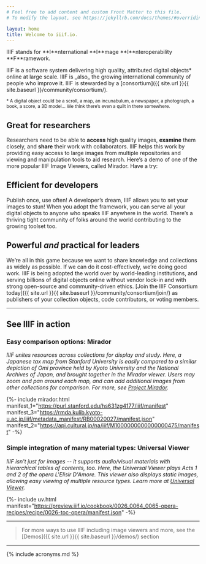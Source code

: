 ```yaml
---
# Feel free to add content and custom Front Matter to this file.
# To modify the layout, see https://jekyllrb.com/docs/themes/#overriding-theme-defaults

layout: home
title: Welcome to iiif.io.
---
```

<p class="lookatme">IIIF stands for **I**nternational **I**mage **I**nteroperability **F**ramework.</p>

<p class="lookatme">IIIF is a software system delivering high quality, attributed digital objects* online at large scale. IIIF is _also_ the growing international community of people who improve it. IIIF is stewarded by a [consortium]({{ site.url }}{{ site.baseurl }}/community/consortium/).</p>

<small>* A digital object could be a scroll, a map, an incunabulum, a newspaper, a photograph, a book, a score, a 3D model... We think there’s even a quilt in there somewhere.</small>


## Great for researchers

Researchers need to be able to **access** high quality images, **examine** them closely, and **share** their work with collaborators. IIIF helps this work by providing easy access to large images from multiple repositories and viewing and manipulation tools to aid research. Here’s a demo of one of the more popular IIIF Image Viewers, called Mirador. Have a try:

## Efficient for developers

Publish once, use often! A developer’s dream, IIIF allows you to set your images to stun! When you adopt the framework, you can serve all your digital objects to anyone who speaks IIIF anywhere in the world. There’s a thriving tight community of folks around the world contributing to the growing toolset too.

## Powerful *and* practical for leaders

We’re all in this game because we want to share knowledge and collections as widely as possible. If we can do it cost-effectively, we’re doing good work. IIIF is being adopted the world over by world-leading institutions, and serving billions of digital objects online without vendor lock-in and with strong open-source and community-driven ethics. [Join the IIIF Consortium today]({{ site.url }}{{ site.baseurl }}/community/consortium/join/) as publishers of your collection objects, code contributors, or voting members.

---

## See IIIF in action

<!-- [could show a big array of logos? Join this cool crowd?] \
[Caption - this wall of logos is also made using IIIF Viewer, link to the Orgs/Members] -->

### Easy comparison options: **Mirador**
_IIIF unites resources across collections for display and study. Here, a Japanese tax map from Stanford University is easily compared to a similar depiction of Omi province held by Kyoto University and the National Archives of Japan, and brought together in the Mirador viewer. Users may zoom and pan around each map, and can add additional images from other collections for comparison. For more, see [Project Mirador](https://projectmirador.org/)._

{%- include mirador.html manifest_1="https://purl.stanford.edu/hs631zg4177/iiif/manifest" manifest_3="https://rmda.kulib.kyoto-u.ac.jp/iiif/metadata_manifest/RB00020027/manifest.json" manifest_2="https://api.cultural.jp/na/iiif/M1000000000000000475/manifest" -%}






### Simple integration of many material types: **Universal Viewer**
_IIIF isn't just for images -- it supports audio/visual materials with hierarchical tables of contents, too. Here, the Universal Viewer plays Acts 1 and 2 of the opera L'Elisir D'Amore. This viewer also displays static images, allowing easy viewing of multiple resource types. Learn more at [Universal Viewer](https://universalviewer.io/)._

{%- include uv.html manifest="https://preview.iiif.io/cookbook/0026_0064_0065-opera-recipes/recipe/0026-toc-opera/manifest.json" -%}



---

> For more ways to use IIIF including image viewers and more, see the [Demos]({{ site.url }}{{ site.baseurl }}/demos/) section




---

{% include acronyms.md %}
